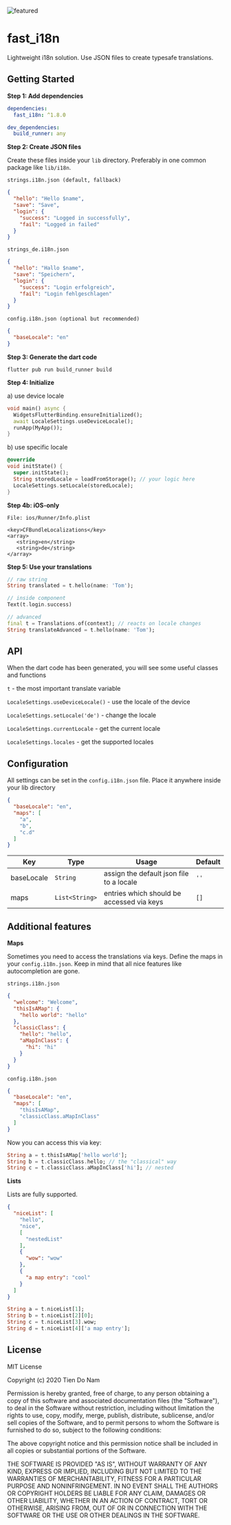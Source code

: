 ![featured](resources/featured.png)

# fast_i18n

Lightweight i18n solution. Use JSON files to create typesafe translations.

## Getting Started

**Step 1: Add dependencies**

```yaml
dependencies:
  fast_i18n: ^1.8.0

dev_dependencies:
  build_runner: any
```

**Step 2: Create JSON files**

Create these files inside your `lib` directory. Preferably in one common package like `lib/i18n`.

`strings.i18n.json (default, fallback)`

```json
{
  "hello": "Hello $name",
  "save": "Save",
  "login": {
    "success": "Logged in successfully",
    "fail": "Logged in failed"
  }
}
```

`strings_de.i18n.json`

```json
{
  "hello": "Hallo $name",
  "save": "Speichern",
  "login": {
    "success": "Login erfolgreich",
    "fail": "Login fehlgeschlagen"
  }
}
```

`config.i18n.json (optional but recommended)`

```json
{
  "baseLocale": "en"
}
```

**Step 3: Generate the dart code**

```
flutter pub run build_runner build
```

**Step 4: Initialize**

a) use device locale
```dart
void main() async {
  WidgetsFlutterBinding.ensureInitialized();
  await LocaleSettings.useDeviceLocale();
  runApp(MyApp());
}
```

b) use specific locale
```dart
@override
void initState() {
  super.initState();
  String storedLocale = loadFromStorage(); // your logic here
  LocaleSettings.setLocale(storedLocale);
}
```

**Step 4b: iOS-only**

```
File: ios/Runner/Info.plist

<key>CFBundleLocalizations</key>
<array>
   <string>en</string>
   <string>de</string>
</array>
```

**Step 5: Use your translations**

```dart
// raw string
String translated = t.hello(name: 'Tom');

// inside component
Text(t.login.success)

// advanced
final t = Translations.of(context); // reacts on locale changes
String translateAdvanced = t.hello(name: 'Tom');
```

## API

When the dart code has been generated, you will see some useful classes and functions

`t` - the most important translate variable

`LocaleSettings.useDeviceLocale()` - use the locale of the device

`LocaleSettings.setLocale('de')` - change the locale

`LocaleSettings.currentLocale` - get the current locale

`LocaleSettings.locales` - get the supported locales

## Configuration

All settings can be set in the `config.i18n.json` file. Place it anywhere inside your lib directory

```json
{
  "baseLocale": "en",
  "maps": [
    "a",
    "b",
    "c.d"
  ]
}
```

Key|Type|Usage|Default
---|---|---|---
baseLocale|`String`|assign the default json file to a locale|`''`
maps|`List<String>`|entries which should be accessed via keys|`[]`

## Additional features

**Maps**

Sometimes you need to access the translations via keys.
Define the maps in your `config.i18n.json`.
Keep in mind that all nice features like autocompletion are gone.

`strings.i18n.json`
```json
{
  "welcome": "Welcome",
  "thisIsAMap": {
    "hello world": "hello"
  },
  "classicClass": {
    "hello": "hello",
    "aMapInClass": {
      "hi": "hi"
    }
  }
}
```

`config.i18n.json`
```json
{
  "baseLocale": "en",
  "maps": [
    "thisIsAMap",
    "classicClass.aMapInClass"
  ]
}
```

Now you can access this via key:

```dart
String a = t.thisIsAMap['hello world'];
String b = t.classicClass.hello; // the "classical" way
String c = t.classicClass.aMapInClass['hi']; // nested
```

**Lists**

Lists are fully supported.

```json
{
  "niceList": [
    "hello",
    "nice",
    [
      "nestedList"
    ],
    {
      "wow": "wow"
    },
    {
      "a map entry": "cool"
    }
  ]
}
```

```dart
String a = t.niceList[1];
String b = t.niceList[2][0];
String c = t.niceList[3].wow;
String d = t.niceList[4]['a map entry'];
```

## License

MIT License

Copyright (c) 2020 Tien Do Nam

Permission is hereby granted, free of charge, to any person obtaining a copy
of this software and associated documentation files (the "Software"), to deal
in the Software without restriction, including without limitation the rights
to use, copy, modify, merge, publish, distribute, sublicense, and/or sell
copies of the Software, and to permit persons to whom the Software is
furnished to do so, subject to the following conditions:

The above copyright notice and this permission notice shall be included in all
copies or substantial portions of the Software.

THE SOFTWARE IS PROVIDED "AS IS", WITHOUT WARRANTY OF ANY KIND, EXPRESS OR
IMPLIED, INCLUDING BUT NOT LIMITED TO THE WARRANTIES OF MERCHANTABILITY,
FITNESS FOR A PARTICULAR PURPOSE AND NONINFRINGEMENT. IN NO EVENT SHALL THE
AUTHORS OR COPYRIGHT HOLDERS BE LIABLE FOR ANY CLAIM, DAMAGES OR OTHER
LIABILITY, WHETHER IN AN ACTION OF CONTRACT, TORT OR OTHERWISE, ARISING FROM,
OUT OF OR IN CONNECTION WITH THE SOFTWARE OR THE USE OR OTHER DEALINGS IN THE
SOFTWARE.